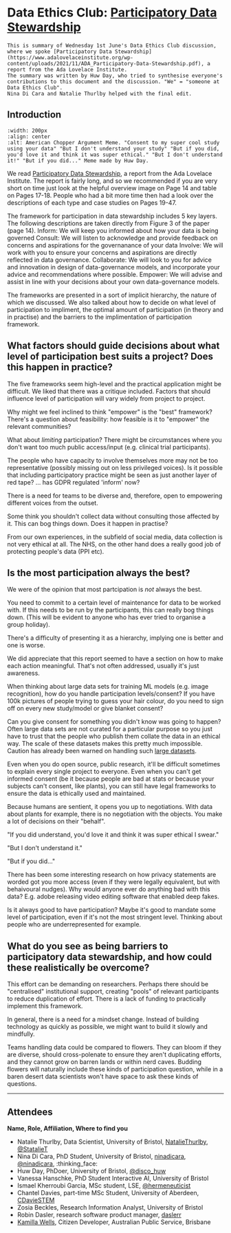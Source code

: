 # Data Ethics Club: [Participatory Data Stewardship](https://www.adalovelaceinstitute.org/wp-content/uploads/2021/11/ADA_Participatory-Data-Stewardship.pdf)
<!--Please don't edit the info panel below-->

```{admonition} What's this? 
This is summary of Wednesday 1st June's Data Ethics Club discussion, where we spoke [Participatory Data Stewardship](https://www.adalovelaceinstitute.org/wp-content/uploads/2021/11/ADA_Participatory-Data-Stewardship.pdf), a report from the Ada Lovelace Institute. 
The summary was written by Huw Day, who tried to synthesise everyone's contributions to this document and the discussion. "We" = "someone at Data Ethics Club". 
Nina Di Cara and Natalie Thurlby helped with the final edit.
```

## Introduction

```{image} images/ButIfYouDid.png
:width: 200px
:align: center
:alt: American Chopper Argument Meme. "Consent to my super cool study using your data" "But I don't understand your study" "But if you did, you'd love it and think it was super ethical." "But I don't understand it!" "But if you did..." Meme made by Huw Day.
```

We read [Participatory Data Stewardship](https://www.adalovelaceinstitute.org/wp-content/uploads/2021/11/ADA_Participatory-Data-Stewardship.pdf), a report from the Ada Lovelace Institute. The report is fairly long, and so we recommended if you are very short on time just look at the helpful overview image on Page 14 and table on Pages 17-18. People who had a bit more time then had a look over the descriptions of each type and case studies on Pages 19-47.

The framework for participation in data stewardship includes 5 key layers. The following descriptions are taken directly from Figure 3 of the paper (page 14).
Inform: We will keep you informed about how your data is being governed
Consult: We will listen to acknowledge and provide feedback on concerns and aspirations for the governanance of your data
Involve: We will work with you to ensure your concerns and aspirations are directly reflected in data governance.
Collaborate: We will look to you for advice and innovation in design of data-governance models, and incorporate your advice and recommendations where possible.
Empower: We will advise and assist in line with your decisions about your own data-governance models.

The frameworks are presented in a sort of implicit hierarchy, the nature of which we discussed. We also talked about how to decide on what level of participation to impliment, the optimal amount of participation (in theory and in practise) and the barriers to the implimentation of participation framework.

## What factors should guide decisions about what level of participation best suits a project? Does this happen in practice?

The five frameworks seem high-level and the practical application might be difficult. We liked that there was a critique included. Factors that should influence level of participation will vary widely from project to project.

Why might we feel inclined to think "empower" is the "best" framework? There's a question about feasibility: how feasible is it to "empower" the relevant communities?

What about *limiting* participation? There might be circumstances where you don't want too much public access/input (e.g. clinical trial participants).

The people who have capacity to involve themselves more may not be too representative (possibly missing out on less privileged voices). Is it possible that including participatory practice might be seen as just another layer of red tape? ... has GDPR regulated 'inform' now?

There is a need for teams to be diverse and, therefore, open to empowering different voices from the outset.

Some think you shouldn't collect data without consulting those affected by it. This can bog things down. Does it happen in practise? 

From our own experiences, in the subfield of social media, data collection is not very ethical at all. The NHS, on the other hand does a really good job of protecting people's data (PPI etc).

## Is the most participation always the best?

We were of the opinion that most partcipation is *not* always the best. 

You need to commit to a certain level of maintenance for data to be worked with. If this needs to be run by the participants, this can really bog things down. (This will be evident to anyone who has ever tried to organise a group holiday).

There's a difficulty of presenting it as a hierarchy, implying one is better and one is worse. 

We did appreciate that this report seemed to have a section on how to make each action meaningful. That's not often addressed, usually it's just awareness.

When thinking about large data sets for training ML models (e.g. image recognition), how do you handle participation levels/consent? If you have 100k pictures of people trying to guess your hair colour, do you need to sign off on every new study/model or give blanket consent?

Can you give consent for something you didn't know was going to happen? Often large data sets are not curated for a particular purpose so you just have to trust that the people who publish them collate the data in an ethical way. The scale of these datasets makes this pretty much impossible. Caution has already been warned on handling such [large datasets](https://arxiv.org/abs/2110.01963).

Even when you do open source, public research, it'll be difficult sometimes to explain every single project to everyone. Even when you can't get informed consent (be it because people are bad at stats or because your subjects can't consent, like plants), you can still have legal frameworks to ensure the data is ethically used and maintained.

Because humans are sentient, it opens you up to negotiations. With data about plants for example, there is no negotiation with the objects. You make a lot of decisions on their "behalf".

"If you did understand, you'd love it and think it was super ethical I swear." 

"But I don't understand it." 

"But if you did..."

There has been some interesting research on how privacy statements are worded got you more access (even if they were legally equivalent, but with behaivoural nudges). Why would anyone ever do anything bad with this data? E.g. adobe releasing video editing software that enabled deep fakes.

Is it always good to have participation? Maybe it's good to mandate some level of participation, even if it's not the most stringent level. Thinking about people who are underrepresented for example.

## What do you see as being barriers to participatory data stewardship, and how could these realistically be overcome?

This effort can be demanding on researchers. Perhaps there should be "centralised" institutional support, creating "pools" of relevant participants to reduce duplication of effort. There is a lack of funding to practically implement this framework.

In general, there is a need for a mindset change. Instead of building technology as quickly as possible, we might want to build it slowly and mindfully. 

Teams handling data could be compared to flowers. They can bloom if they are diverse, should cross-polenate to ensure they aren't duplicating efforts, and they cannot grow on barren lands or within nerd caves. Budding flowers will naturally include these kinds of participation question, while in a baren desert data scientists won't have space to ask these kinds of questions.

---

## Attendees

__Name, Role, Affiliation, Where to find you__
- Natalie Thurlby, Data Scientist, University of Bristol, [NatalieThurlby](https://github.com/NatalieThurlby/), [@StatalieT](https://twitter.com/StatalieT) 
- Nina Di Cara, PhD Student, University of Bristol, [ninadicara](https://github.com/ninadicara/), [@ninadicara](https://twitter.com/ninadicara), :thinking_face: 
- Huw Day, PhDoer, University of Bristol, [@disco_huw](https://twitter.com/disco_huw)
- Vanessa Hanschke, PhD Student Interactive AI, University of Bristol
- Ismael Kherroubi Garcia, MSc student, LSE, [@hermeneuticist](https://twitter.com/hermeneuticist)
- Chantel Davies, part-time MSc Student, University of Aberdeen, [CDavieSTEM](https://twitter.com/CDavieSTEM)
- Zosia Beckles, Research Information Analyst, University of Bristol
- Robin Dasler, research software product manager, [daslerr](https://github.com/daslerr/)
- [Kamilla Wells](https://www.linkedin.com/in/kamilla-wells/), Citizen Developer, Australian Public Service, Brisbane
